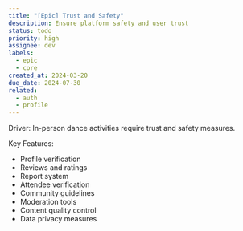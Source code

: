 ```yaml
---
title: "[Epic] Trust and Safety"
description: Ensure platform safety and user trust
status: todo
priority: high
assignee: dev
labels:
  - epic
  - core
created_at: 2024-03-20
due_date: 2024-07-30
related:
  - auth
  - profile
---
```


Driver: In-person dance activities require trust and safety measures.

Key Features:

- Profile verification
- Reviews and ratings
- Report system
- Attendee verification
- Community guidelines
- Moderation tools
- Content quality control
- Data privacy measures
